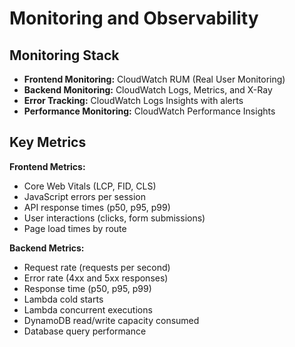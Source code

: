 # Monitoring and Observability

## Monitoring Stack

- **Frontend Monitoring:** CloudWatch RUM (Real User Monitoring)
- **Backend Monitoring:** CloudWatch Logs, Metrics, and X-Ray
- **Error Tracking:** CloudWatch Logs Insights with alerts
- **Performance Monitoring:** CloudWatch Performance Insights

## Key Metrics

**Frontend Metrics:**

- Core Web Vitals (LCP, FID, CLS)
- JavaScript errors per session
- API response times (p50, p95, p99)
- User interactions (clicks, form submissions)
- Page load times by route

**Backend Metrics:**

- Request rate (requests per second)
- Error rate (4xx and 5xx responses)
- Response time (p50, p95, p99)
- Lambda cold starts
- Lambda concurrent executions
- DynamoDB read/write capacity consumed
- Database query performance
